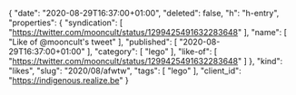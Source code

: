 {
  "date": "2020-08-29T16:37:00+01:00",
  "deleted": false,
  "h": "h-entry",
  "properties": {
    "syndication": [
      "https://twitter.com/mooncult/status/1299425491632283648"
    ],
    "name": [
      "Like of @mooncult's tweet"
    ],
    "published": [
      "2020-08-29T16:37:00+01:00"
    ],
    "category": [
      "lego"
    ],
    "like-of": [
      "https://twitter.com/mooncult/status/1299425491632283648"
    ]
  },
  "kind": "likes",
  "slug": "2020/08/afwtw",
  "tags": [
    "lego"
  ],
  "client_id": "https://indigenous.realize.be"
}
